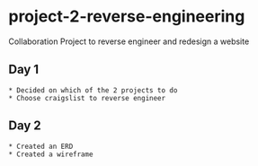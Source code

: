 # project-2-reverse-engineering
Collaboration Project to reverse engineer and redesign a website


## Day 1
    * Decided on which of the 2 projects to do
    * Choose craigslist to reverse engineer

## Day 2
    * Created an ERD
    * Created a wireframe
